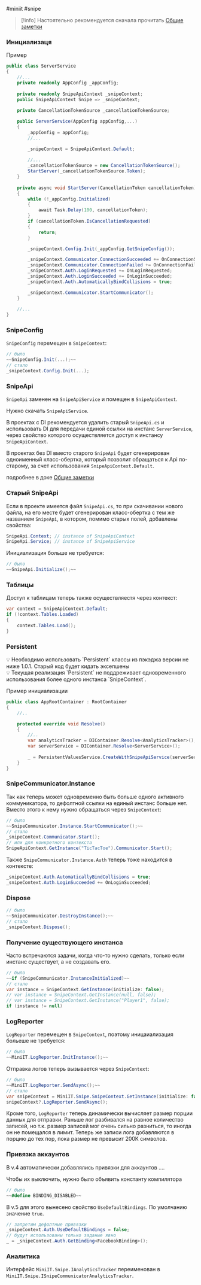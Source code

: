 #miniit #snipe 

>[!info]
>Настоятельно рекомендуется сначала прочитать [Общие заметки](Общие%20заметки.md)

### Инициализаця

Пример

```csharp
public class ServerService
{
	//...
	private readonly AppConfig _appConfig;
	
	private readonly SnipeApiContext _snipeContext;
	public SnipeApiContext Snipe => _snipeContext;
	
	private CancellationTokenSource _cancellationTokenSource;

	public ServerService(AppConfig appConfig,...)
	{
		_appConfig = appConfig;
		//...

		_snipeContext = SnipeApiContext.Default;
		
		//...
		_cancellationTokenSource = new CancellationTokenSource();
		StartServer(_cancellationTokenSource.Token);
	}
	
	private async void StartServer(CancellationToken cancellationToken)
	{
		while (!_appConfig.Initialized)
		{
			await Task.Delay(100, cancellationToken);
		}
		if (cancellationToken.IsCancellationRequested)
		{
			return;
		}

		_snipeContext.Config.Init(_appConfig.GetSnipeConfig());

		_snipeContext.Communicator.ConnectionSucceeded += OnConnectionSucceeded;
		_snipeContext.Communicator.ConnectionFailed += OnConnectionFailed;
		_snipeContext.Auth.LoginRequested += OnLoginRequested;
		_snipeContext.Auth.LoginSucceeded += OnLoginSucceeded;
		_snipeContext.Auth.AutomaticallyBindCollisions = true;

		_snipeContext.Communicator.StartCommunicator();
	}
	
	//...
}
```

### SnipeConfig

`SnipeConfig` перемещен в `SnipeContext`:

```csharp
// было
~~SnipeConfig.Init(...);~~
// стало
_snipeContext.Config.Init(...);
```

### SnipeApi

`SnipeApi` заменен на `SnipeApiService` и помещен в `SnipeApiContext`.

Нужно скачать `SnipeApiService`.

В проектах с DI рекомендуется удалить старый `SnipeApi.cs` и использовать DI для передачи единой ссылки на инстанс `ServerService`, через свойство которого осуществляется доступ к инстансу `SnipeApiContext`.

В проектах без DI вместо старого `SnipeApi` будет сгенерирован одноименный класс-обертка, который позволит обращаться к Api по-старому, за счет использования `SnipeApiContext.Default`.

подробнее в доке [Общие заметки](Общие%20заметки.md) 

### Старый SnipeApi

Если в проекте имеется файл `SnipeApi.cs`, то при скачивании нового файла, на его месте будет сгенерирован класс-обертка с тем же названием `SnipeApi`, в котором, помимо старых полей, добавлены свойства:

```csharp
SnipeApi.Context; // instance of SnipeApiContext
SnipeApi.Service; // instance of SnipeApiService
```

Инициализация больше не требуется:

```csharp
// было
~~SnipeApi.Initialize();~~
```

### Таблицы

Доступ к таблицам теперь также осуществляестя через контекст:

```csharp
var context = SnipeApiContext.Default;
if (!context.Tables.Loaded)
{
	context.Tables.Load();
}
```

### Persistent

<aside>
💡 Необходимо использовать `Persistent` классы из пэкэджа версии не ниже 1.0.1. Старый код будет кидать эксепшены

</aside>

<aside>
💡 Текущая реализация `Persistent` не поддреживает одновременного использования более одного инстанса `SnipeContext`.

</aside>

Пример инициализации

```csharp
public class AppRootContainer : RootContainer
{
	//.. 

	protected override void Resolve()
	{
		//..
		var analyticsTracker = DIContainer.Resolve<AnalyticsTracker>();
		var serverService = DIContainer.Resolve<ServerService>();
		
		_ = PersistentValuesService.CreateWithSnipeApiService(serverService.Snipe.Api, analyticsTracker);
	}
}
```

### SnipeCommunicator.Instance

Так как теперь может одновременно быть больше одного активного коммуникатора, то дефолтной ссылки на единый инстанс больше нет. Вместо этого к нему нужно обращаться через `SnipeContext`:

```csharp
// было
~~SnipeCommunicator.Instance.StartCommunicator();~~
// стало
_snipeContext.Communicator.Start();
// или для конкретного контекста
SnipeApiContext.GetInstance("TicTacToe").Communicator.Start();
```

Также `SnipeCommunicator.Instance.Auth` теперь тоже находится в контексте:

```csharp
_snipeContext.Auth.AutomaticallyBindCollisions = true;
_snipeContext.Auth.LoginSucceeded += OnLoginSucceeded;
```

### Dispose

```csharp
// было
~~SnipeCommunicator.DestroyInstance();~~
// стало
_snipeContext.Dispose();
```

### Получение существующего инстанса

Часто встречаются задачи, когда что-то нужно сделать, только если инстанс существует, а не создавать его.

```csharp
// было
~~if (SnipeCommunicator.InstanceInitialized)~~
// стало
var instance = SnipeContext.GetInstance(initialize: false);
// var instance = SnipeContext.GetInstance(null, false);
// var instance = SnipeContext.GetInstance("Player1", false);
if (instance != null)
```

### LogReporter

`LogReporter` перемещен в `SnipeContext`, поэтому иницаиализация больеше не требуется:

```csharp
// было
~~MiniIT.LogReporter.InitInstance();~~
```

Отправка логов теперь вызывается через `SnipeContext`:

```csharp
// было
~~MiniIT.LogReporter.SendAsync();~~
// стало
var snipeContext = MiniIT.Snipe.SnipeContext.GetInstance(initialize: false);
snipeContext?.LogReporter.SendAsync();
```

Кроме того, `LogReporter` теперь динамически вычисляет размер порции данных для отправки. Раньше лог разбивался на равное количество записей, но т.к. размер записей мог очень сильно разниться, то иногда он не помещался в лимит. Теперь же записи лога добавляются в порцию до тех пор, пока размер не превысит 200К символов.

### Привязка аккаунтов

В v.4 автоматически добавлялись привязки для аккаунтов ….

Чтобы их выключить, нужно было объявить константу компилятора

```csharp
// было
~~#define BINDING_DISABLED~~
```

В v.5 для этого вынесено свойство `UseDefaultBindings`. По умолчанию значение `true`.

```csharp
// запретим дефолтные привязки
_snipeContext.Auth.UseDefaultBindings = false;
// будут использованы только заданые явно
_ = _snipeContext.Auth.GetBinding<FacebookBinding>();
```

### Аналитика

Интерфейс `MiniIT.Snipe.IAnalyticsTracker` переименован в `MiniIT.Snipe.ISnipeCommunicatorAnalyticsTracker`.